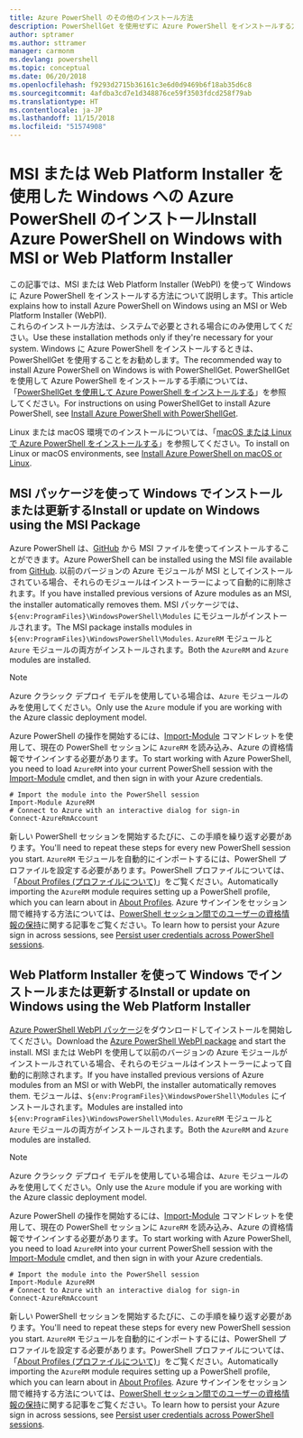 ```yaml
---
title: Azure PowerShell のその他のインストール方法
description: PowerShellGet を使用せずに Azure PowerShell をインストールする方法
author: sptramer
ms.author: sttramer
manager: carmonm
ms.devlang: powershell
ms.topic: conceptual
ms.date: 06/20/2018
ms.openlocfilehash: f9293d2715b36161c3e6d0d9469b6f18ab35d6c8
ms.sourcegitcommit: 4afdba3cd7e1d348876ce59f3503fdcd258f79ab
ms.translationtype: HT
ms.contentlocale: ja-JP
ms.lasthandoff: 11/15/2018
ms.locfileid: "51574908"
---
```

# <a name="install-azure-powershell-on-windows-with-msi-or-web-platform-installer"></a><span data-ttu-id="dfde1-103">MSI または Web Platform Installer を使用した Windows への Azure PowerShell のインストール</span><span class="sxs-lookup"><span data-stu-id="dfde1-103">Install Azure PowerShell on Windows with MSI or Web Platform Installer</span></span>

<span data-ttu-id="dfde1-104">この記事では、MSI または Web Platform Installer (WebPI) を使って Windows に Azure PowerShell をインストールする方法について説明します。</span><span class="sxs-lookup"><span data-stu-id="dfde1-104">This article explains how to install Azure PowerShell on Windows using an MSI or Web Platform Installer (WebPI).</span></span>  
<span data-ttu-id="dfde1-105">これらのインストール方法は、システムで必要とされる場合にのみ使用してください。</span><span class="sxs-lookup"><span data-stu-id="dfde1-105">Use these installation methods only if they're necessary for your system.</span></span> <span data-ttu-id="dfde1-106">Windows に Azure PowerShell をインストールするときは、PowerShellGet を使用することをお勧めします。</span><span class="sxs-lookup"><span data-stu-id="dfde1-106">The recommended way to install Azure PowerShell on Windows is with PowerShellGet.</span></span> <span data-ttu-id="dfde1-107">PowerShellGet を使用して Azure PowerShell をインストールする手順については、「[PowerShellGet を使用して Azure PowerShell をインストールする](install-azurerm-ps.md)」を参照してください。</span><span class="sxs-lookup"><span data-stu-id="dfde1-107">For instructions on using PowerShellGet to install Azure PowerShell, see [Install Azure PowerShell with PowerShellGet](install-azurerm-ps.md).</span></span>

<span data-ttu-id="dfde1-108">Linux または macOS 環境でのインストールについては、「[macOS または Linux で Azure PowerShell をインストールする](install-azurermps-maclinux.md)」を参照してください。</span><span class="sxs-lookup"><span data-stu-id="dfde1-108">To install on Linux or macOS environments, see [Install Azure PowerShell on macOS or Linux](install-azurermps-maclinux.md).</span></span>

## <a name="install-or-update-on-windows-using-the-msi-package"></a><span data-ttu-id="dfde1-109">MSI パッケージを使って Windows でインストールまたは更新する</span><span class="sxs-lookup"><span data-stu-id="dfde1-109">Install or update on Windows using the MSI Package</span></span>

<span data-ttu-id="dfde1-110">Azure PowerShell は、[GitHub](https://github.com/Azure/azure-powershell/releases/tag/v5.7.0-April2018) から MSI ファイルを使ってインストールすることができます。</span><span class="sxs-lookup"><span data-stu-id="dfde1-110">Azure PowerShell can be installed using the MSI file available from [GitHub](https://github.com/Azure/azure-powershell/releases/tag/v5.7.0-April2018).</span></span> <span data-ttu-id="dfde1-111">以前のバージョンの Azure モジュールが MSI としてインストールされている場合、それらのモジュールはインストーラーによって自動的に削除されます。</span><span class="sxs-lookup"><span data-stu-id="dfde1-111">If you have installed previous versions of Azure modules as an MSI, the installer automatically removes them.</span></span> <span data-ttu-id="dfde1-112">MSI パッケージでは、`${env:ProgramFiles}\WindowsPowerShell\Modules` にモジュールがインストールされます。</span><span class="sxs-lookup"><span data-stu-id="dfde1-112">The MSI package installs modules in `${env:ProgramFiles}\WindowsPowerShell\Modules`.</span></span> <span data-ttu-id="dfde1-113">`AzureRM` モジュールと `Azure` モジュールの両方がインストールされます。</span><span class="sxs-lookup"><span data-stu-id="dfde1-113">Both the `AzureRM` and `Azure` modules are installed.</span></span>

> [!NOTE]
> <span data-ttu-id="dfde1-114">Azure クラシック デプロイ モデルを使用している場合は、`Azure` モジュールのみを使用してください。</span><span class="sxs-lookup"><span data-stu-id="dfde1-114">Only use the `Azure` module if you are working with the Azure classic deployment model.</span></span>

<span data-ttu-id="dfde1-115">Azure PowerShell の操作を開始するには、[Import-Module](/powershell/module/Microsoft.PowerShell.Core/Import-Module) コマンドレットを使用して、現在の PowerShell セッションに `AzureRM` を読み込み、Azure の資格情報でサインインする必要があります。</span><span class="sxs-lookup"><span data-stu-id="dfde1-115">To start working with Azure PowerShell, you need to load `AzureRM` into your current PowerShell session with the [Import-Module](/powershell/module/Microsoft.PowerShell.Core/Import-Module) cmdlet, and then sign in with your Azure credentials.</span></span>

```powershell-interactive
# Import the module into the PowerShell session
Import-Module AzureRM
# Connect to Azure with an interactive dialog for sign-in
Connect-AzureRmAccount
```

<span data-ttu-id="dfde1-116">新しい PowerShell セッションを開始するたびに、この手順を繰り返す必要があります。</span><span class="sxs-lookup"><span data-stu-id="dfde1-116">You'll need to repeat these steps for every new PowerShell session you start.</span></span> <span data-ttu-id="dfde1-117">`AzureRM` モジュールを自動的にインポートするには、PowerShell プロファイルを設定する必要があります。PowerShell プロファイルについては、「[About Profiles (プロファイルについて)](/powershell/module/microsoft.powershell.core/about/about_profiles)」をご覧ください。</span><span class="sxs-lookup"><span data-stu-id="dfde1-117">Automatically importing the `AzureRM` module requires setting up a PowerShell profile, which you can learn about in [About Profiles](/powershell/module/microsoft.powershell.core/about/about_profiles).</span></span>
<span data-ttu-id="dfde1-118">Azure サインインをセッション間で維持する方法については、[PowerShell セッション間でのユーザーの資格情報の保持](context-persistence.md)に関する記事をご覧ください。</span><span class="sxs-lookup"><span data-stu-id="dfde1-118">To learn how to persist your Azure sign in across sessions, see [Persist user credentials across PowerShell sessions](context-persistence.md).</span></span>

## <a name="install-or-update-on-windows-using-the-web-platform-installer"></a><span data-ttu-id="dfde1-119">Web Platform Installer を使って Windows でインストールまたは更新する</span><span class="sxs-lookup"><span data-stu-id="dfde1-119">Install or update on Windows using the Web Platform Installer</span></span>

<span data-ttu-id="dfde1-120">[Azure PowerShell WebPI パッケージ](http://aka.ms/webpi-azps)をダウンロードしてインストールを開始してください。</span><span class="sxs-lookup"><span data-stu-id="dfde1-120">Download the [Azure PowerShell WebPI package](http://aka.ms/webpi-azps) and start the install.</span></span> <span data-ttu-id="dfde1-121">MSI または WebPI を使用して以前のバージョンの Azure モジュールがインストールされている場合、それらのモジュールはインストーラーによって自動的に削除されます。</span><span class="sxs-lookup"><span data-stu-id="dfde1-121">If you have installed previous versions of Azure modules from an MSI or with WebPI, the installer automatically removes them.</span></span> <span data-ttu-id="dfde1-122">モジュールは、`${env:ProgramFiles}\WindowsPowerShell\Modules` にインストールされます。</span><span class="sxs-lookup"><span data-stu-id="dfde1-122">Modules are installed into `${env:ProgramFiles}\WindowsPowerShell\Modules`.</span></span> <span data-ttu-id="dfde1-123">`AzureRM` モジュールと `Azure` モジュールの両方がインストールされます。</span><span class="sxs-lookup"><span data-stu-id="dfde1-123">Both the `AzureRM` and `Azure` modules are installed.</span></span>

> [!NOTE]
> <span data-ttu-id="dfde1-124">Azure クラシック デプロイ モデルを使用している場合は、`Azure` モジュールのみを使用してください。</span><span class="sxs-lookup"><span data-stu-id="dfde1-124">Only use the `Azure` module if you are working with the Azure classic deployment model.</span></span>

<span data-ttu-id="dfde1-125">Azure PowerShell の操作を開始するには、[Import-Module](/powershell/module/Microsoft.PowerShell.Core/Import-Module) コマンドレットを使用して、現在の PowerShell セッションに `AzureRM` を読み込み、Azure の資格情報でサインインする必要があります。</span><span class="sxs-lookup"><span data-stu-id="dfde1-125">To start working with Azure PowerShell, you need to load `AzureRM` into your current PowerShell session with the [Import-Module](/powershell/module/Microsoft.PowerShell.Core/Import-Module) cmdlet, and then sign in with your Azure credentials.</span></span>

```powershell-interactive
# Import the module into the PowerShell session
Import-Module AzureRM
# Connect to Azure with an interactive dialog for sign-in
Connect-AzureRmAccount
```

<span data-ttu-id="dfde1-126">新しい PowerShell セッションを開始するたびに、この手順を繰り返す必要があります。</span><span class="sxs-lookup"><span data-stu-id="dfde1-126">You'll need to repeat these steps for every new PowerShell session you start.</span></span> <span data-ttu-id="dfde1-127">`AzureRM` モジュールを自動的にインポートするには、PowerShell プロファイルを設定する必要があります。PowerShell プロファイルについては、「[About Profiles (プロファイルについて)](/powershell/module/microsoft.powershell.core/about/about_profiles)」をご覧ください。</span><span class="sxs-lookup"><span data-stu-id="dfde1-127">Automatically importing the `AzureRM` module requires setting up a PowerShell profile, which you can learn about in [About Profiles](/powershell/module/microsoft.powershell.core/about/about_profiles).</span></span>
<span data-ttu-id="dfde1-128">Azure サインインをセッション間で維持する方法については、[PowerShell セッション間でのユーザーの資格情報の保持](context-persistence.md)に関する記事をご覧ください。</span><span class="sxs-lookup"><span data-stu-id="dfde1-128">To learn how to persist your Azure sign in across sessions, see [Persist user credentials across PowerShell sessions](context-persistence.md).</span></span>

